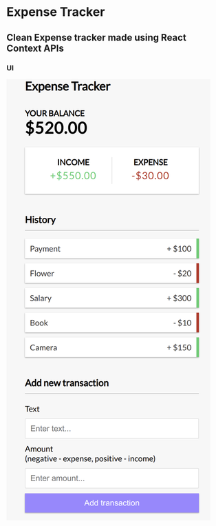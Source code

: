 # Expense Tracker

## Clean Expense tracker made using React Context APIs

### UI

![DashBoard](/src/assets/UI.png)
